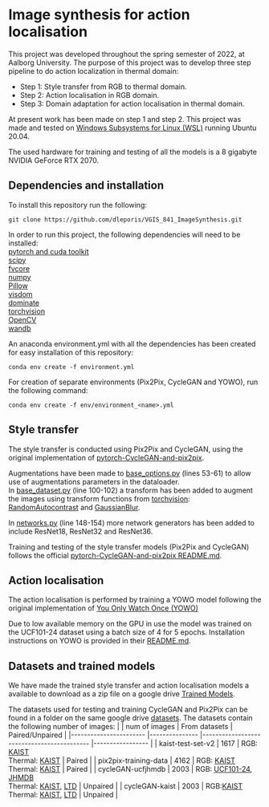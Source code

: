 # Image synthesis for action localisation
This project was developed throughout the spring semester of 2022, at Aalborg University. The purpose of this project was to develop three step pipeline to do action localization in thermal domain: 
* Step 1: Style transfer from RGB to thermal domain.
* Step 2: Action localisation in RGB domain.
* Step 3: Domain adaptation for action localisation in thermal domain.

At present work has been made on step 1 and step 2. 
This project was made and tested on [Windows Subsystems for Linux (WSL)](https://docs.microsoft.com/en-us/windows/wsl/install) running Ubuntu 20.04.

The used hardware for training and testing of all the models is a 8 gigabyte NVIDIA GeForce RTX 2070. 

## Dependencies and installation
To install this repository run the following:
```
git clone https://github.com/dleporis/VGIS_841_ImageSynthesis.git
```

In order to run this project, the following dependencies will need to be installed: <br/>
[pytorch and cuda toolkit](https://pytorch.org/get-started/locally/)<br/>
[scipy](https://scipy.org/install/)<br/>
[fvcore](https://github.com/facebookresearch/fvcore) <br/>
[numpy](https://numpy.org/install/)<br/>
[Pillow](https://pillow.readthedocs.io/en/stable/installation.html) <br/>
[visdom](https://pypi.org/project/visdom/) <br/>
[dominate](https://pypi.org/project/dominate/) <br/>
[torchvision](https://pypi.org/project/torchvision/) <br/>
[OpenCV](https://pypi.org/project/opencv-python/) <br/>
[wandb](https://pypi.org/project/wandb/) <br/>

An anaconda environment.yml with all the dependencies has been created for easy installation of this repository: 
```
conda env create -f environment.yml
```

For creation of separate environments (Pix2Pix, CycleGAN and YOWO), run the following command:
```
conda env create -f env/environment_<name>.yml
```

## Style transfer
The style transfer is conducted using Pix2Pix and CycleGAN, using the original implementation of [pytorch-CycleGAN-and-pix2pix](https://github.com/junyanz/pytorch-CycleGAN-and-pix2pix).

Augmentations have been made to [base_options.py](./StyleTransfer/options/base_options.py) (lines 53-61) to allow use of augmentations parameters in the dataloader. <br/>
In [base_dataset.py](./StyleTransfer/data/base_dataset.py) (line 100-102) a transform has been added to augment the images using transform functions from [torchvision](https://pytorch.org/vision/main/transforms.html): [RandomAutocontrast](https://pytorch.org/vision/stable/generated/torchvision.transforms.RandomAutocontrast.html#torchvision.transforms.RandomAutocontrast) and [GaussianBlur](https://pytorch.org/vision/main/generated/torchvision.transforms.GaussianBlur.html#torchvision.transforms.GaussianBlur). 

In [networks.py](./StyleTransfer/models/networks.py) (line 148-154) more network generators has been added to include ResNet18, ResNet32 and ResNet36. 

Training and testing of the style transfer models (Pix2Pix and CycleGAN) follows the official [pytorch-CycleGAN-and-pix2pix README.md](./StyleTransfer/README.md).

## Action localisation
The action localisation is performed by training a YOWO model following the original implementation of [You Only Watch Once (YOWO)](https://github.com/wei-tim/YOWO)

Due to low available memory on the GPU in use the model was trained on the UCF101-24 dataset using a batch size of 4 for 5 epochs. Installation instructions on YOWO is provided in their [README.md](./ActionLocalisation/README.md).

## Datasets and trained models
We have made the trained style transfer and action localisation models a available to download as a zip file on a google drive [Trained Models](https://drive.google.com/drive/folders/1xBLLkEIWq7PSnG2qWfhP_9U_faygUok5?usp=sharing). 

The datasets used for testing and training CycleGAN and Pix2Pix can be found in a folder on the same google drive [datasets](https://drive.google.com/drive/folders/1xBLLkEIWq7PSnG2qWfhP_9U_faygUok5?usp=sharing).
The datasets contain the following number of images:
|                       	| num of images 	| From datasets                             	| Paired/Unpaired 	|
|-----------------------	|---------------	|-------------------------------------------	|-----------------	|
| kaist-test-set-v2     	| 1617          	| RGB: [KAIST](https://github.com/SoonminHwang/rgbt-ped-detection) <br>Thermal: [KAIST](https://github.com/SoonminHwang/rgbt-ped-detection)             	| Paired          	|
| pix2pix-training-data 	| 4162          	| RGB: [KAIST](https://github.com/SoonminHwang/rgbt-ped-detection) <br>Thermal: [KAIST](https://github.com/SoonminHwang/rgbt-ped-detection)             	| Paired          	|
| cycleGAN-ucfjhmdb     	| 2003          	| RGB: [UCF101-24](https://drive.google.com/file/d/1o2l6nYhd-0DDXGP-IPReBP4y1ffVmGSE/view), [JHMDB](http://jhmdb.is.tue.mpg.de/login)<br>Thermal: [KAIST](https://github.com/SoonminHwang/rgbt-ped-detection), [LTD](https://www.kaggle.com/datasets/ivannikolov/longterm-thermal-drift-dataset)  	| Unpaired        	|
| cycleGAN-kaist        	| 2003          	| RGB:[KAIST](https://github.com/SoonminHwang/rgbt-ped-detection)<br>Thermal: [KAIST](https://github.com/SoonminHwang/rgbt-ped-detection), [LTD](https://www.kaggle.com/datasets/ivannikolov/longterm-thermal-drift-dataset)         	| Unpaired        	|
